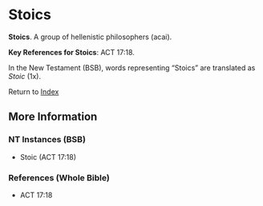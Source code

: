 # Stoics
**Stoics**. 
A group of hellenistic philosophers (acai). 


**Key References for Stoics**: 
ACT 17:18. 




In the New Testament (BSB), words representing “Stoics” are translated as 
*Stoic* (1x). 


Return to [Index](00-Index.md)

## More Information

### NT Instances (BSB)

* Stoic (ACT 17:18)



### References (Whole Bible)

* ACT 17:18




